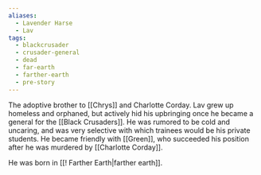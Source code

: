 ```yaml
---
aliases:
  - Lavender Harse
  - Lav
tags:
  - blackcrusader
  - crusader-general
  - dead
  - far-earth
  - farther-earth
  - pre-story
---
```

The adoptive brother to [[Chrys]] and Charlotte Corday. Lav grew up homeless and orphaned, but actively hid his upbringing once he became a general for the [[Black Crusaders]]. He was rumored to be cold and uncaring, and was very selective with which trainees would be his private students. He became friendly with [[Green]], who succeeded his position after he was murdered by [[Charlotte Corday]].

He was born in [[! Farther Earth|farther earth]].